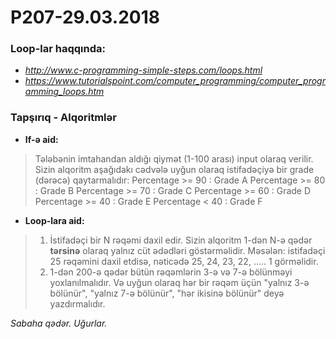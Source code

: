 # P207-29.03.2018

### Loop-lar haqqında:
- *http://www.c-programming-simple-steps.com/loops.html*
- *https://www.tutorialspoint.com/computer_programming/computer_programming_loops.htm*

### Tapşırıq - Alqoritmlər
- **If-ə aid:**
> Tələbənin imtahandan aldığı qiymət (1-100 arası) input olaraq verilir. Sizin alqoritm aşağıdakı cədvələ uyğun olaraq istifadəçiyə bir grade (dərəcə) qaytarmalıdır:
> Percentage >= 90 : Grade A
>	Percentage >= 80 : Grade B
>	Percentage >= 70 : Grade C
>	Percentage >= 60 : Grade D
>	Percentage >= 40 : Grade E
>	Percentage < 40 : Grade F

- **Loop-lara aid:**
> 1) İstifadəçi bir N rəqəmi daxil edir. Sizin alqoritm 1-dən N-ə qədər **tərsinə** olaraq yalnız cüt ədədləri göstərməlidir. Məsələn: istifadəçi 25 rəqəmini daxil etdisə, nəticədə 25, 24, 23, 22, ..... 1 görməlidir.
> 2) 1-dən 200-ə qədər bütün rəqəmlərin 3-ə və 7-ə bölünməyi yoxlanılmalıdır. Və uyğun olaraq hər bir rəqəm üçün "yalnız 3-ə bölünür", "yalnız 7-ə bölünür", "hər ikisinə bölünür" deyə yazdırmalıdır.


*Sabaha qədər. Uğurlar.*
